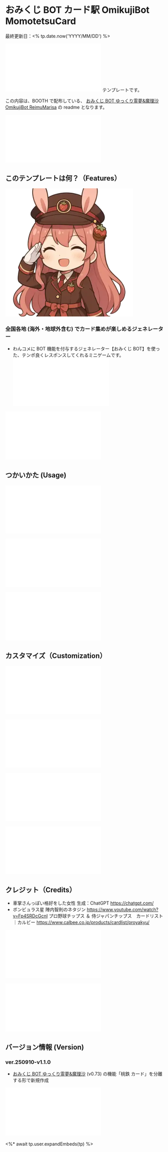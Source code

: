 # おみくじ BOT カード駅 OmikujiBot MomotetsuCard

最終更新日：<% tp.date.now('YYYY/MM/DD') %>

![](/sharedTemplate/intro/intro_11.md) テンプレートです。

この内容は、BOOTH で配布している、 [おみくじ BOT ゆっくり霊夢&魔理沙 OmikujiBot ReimuMarisa](https://pintocuru.booth.pm/items/5471598) の readme となります。

![](/sharedTemplate/intro/intro_22_IntroOneComme.md)

## このテンプレートは何？（Features）

![](images/250910.webp)

### 全国各地 (海外・地球外含む) でカード集めが楽しめるジェネレーター

- わんコメに BOT 機能を付与するジェネレーター【おみくじ BOT】を使った、テンポ良くレスポンスしてくれるミニゲームです。
  ![features_21_InfoOmikujiBotReadMe](/packages/OmikujiBot/template/features/features_21_InfoOmikujiBotReadMe.md)

![Installation_91_OmikujiBotSet](/packages/OmikujiBot/template/installation/Installation_91_OmikujiBotSet.md)

## つかいかた (Usage)

![usage_12_MiniGame](/packages/OmikujiBot/template/usage/usage_12_MiniGame.md)

![usage_27_MomotetsuCard](/packages/OmikujiBot/template/usage/usage_27_MomotetsuCard.md)

![usage_91_Column](/packages/OmikujiBot/template/usage/usage_91_Column.md)

## カスタマイズ（Customization）

![customization_21_ConfigEditor](/packages/OmikujiBot/template/customization/customization_21_ConfigEditor.md)

![](/packages/OmikujiBot/template/customization/customization_11_illust.md)

![faq_91_OmikujiBotSet](/packages/OmikujiBot/template/faq/faq_91_OmikujiBotSet.md)

![troubleshooting_91_OmikujiBotSet](/packages/OmikujiBot/template/troubleshooting/troubleshooting_91_OmikujiBotSet.md)

## クレジット（Credits）

- 車掌さんっぽい格好をした女性
  生成：ChatGPT <https://chatgpt.com/>
- ボンビュラス星
  陣内智則のネタジン <https://www.youtube.com/watch?v=Fp4SRDcGcnI>
  プロ野球チップス ＆ 侍ジャパンチップス　カードリスト｜カルビー <https://www.calbee.co.jp/products/cardlist/proyakyu/>

![](/sharedTemplate/credits/credits_11_sozai.md)

![license_92_PackageLicense](/packages/OmikujiBot/template/license/license_93_PackageLicenseBasic.md)

## バージョン情報 (Version)

### ver.250910-v1.1.0

- [おみくじ BOT ゆっくり霊夢&魔理沙](/docs/OmikujiBotReimuMarisa/README.md) (v0.73) の機能「桃鉄 カード」を分離する形で新規作成

![credits_99_sesupin](/sharedTemplate/credits/credits_99_sesupin.md)

<%* await tp.user.expandEmbeds(tp) %>
